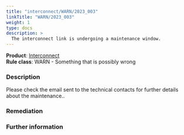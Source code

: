 ```yaml
---
title: "interconnect/WARN/2023_003"
linkTitle: "WARN/2023_003"
weight: 1
type: docs
description: >
  The interconnect link is undergoing a maintenance window.
---
```


**Product**: [Interconnect](https://cloud.google.com/network-connectivity/docs/interconnect)\
**Rule class**: WARN - Something that is possibly wrong

### Description

Please check the email sent to the technical contacts for further details about the maintenance..

### Remediation

### Further information

